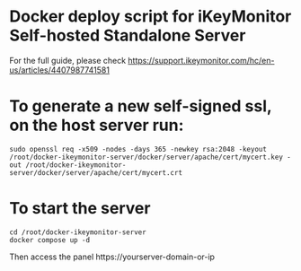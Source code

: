 # Docker deploy script for iKeyMonitor Self-hosted Standalone Server
For the full guide, please check https://support.ikeymonitor.com/hc/en-us/articles/4407987741581

# To generate a new self-signed ssl, on the host server run:
```
sudo openssl req -x509 -nodes -days 365 -newkey rsa:2048 -keyout /root/docker-ikeymonitor-server/docker/server/apache/cert/mycert.key -out /root/docker-ikeymonitor-server/docker/server/apache/cert/mycert.crt
```
# To start the server
```
cd /root/docker-ikeymonitor-server
docker compose up -d
```
Then access the panel https://yourserver-domain-or-ip

